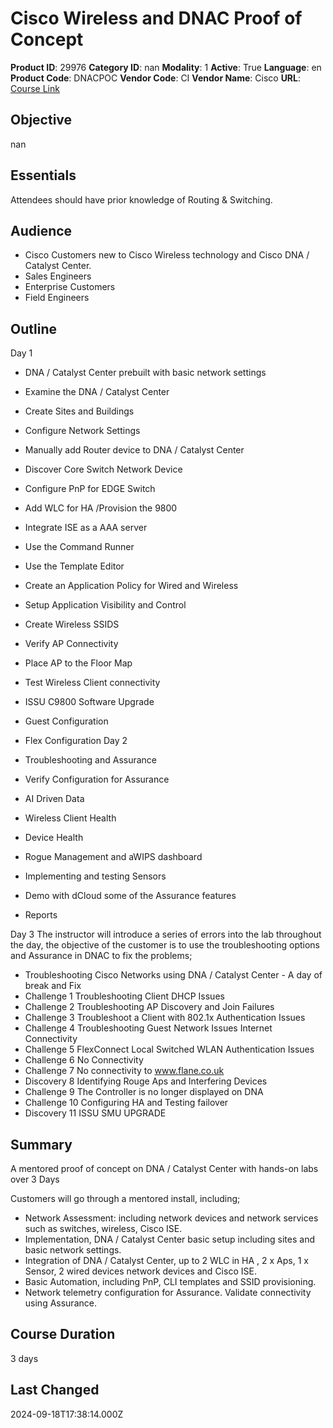 # Cisco Wireless and DNAC Proof of Concept

**Product ID**: 29976
**Category ID**: nan
**Modality**: 1
**Active**: True
**Language**: en
**Product Code**: DNACPOC
**Vendor Code**: CI
**Vendor Name**: Cisco
**URL**: [Course Link](https://www.fastlaneus.com/course/cisco-dnacpoc)

## Objective
nan

## Essentials
Attendees should have prior knowledge of Routing & Switching.

## Audience
- Cisco Customers new to Cisco Wireless technology and Cisco DNA / Catalyst Center.
- Sales Engineers
- Enterprise Customers
- Field Engineers

## Outline
Day 1



- DNA / Catalyst Center prebuilt with basic network settings
- Examine the DNA  / Catalyst Center
- Create Sites and Buildings
- Configure Network Settings
- Manually add Router device to DNA / Catalyst Center
- Discover Core Switch Network Device
- Configure PnP for EDGE Switch
- Add WLC for HA /Provision the 9800
- Integrate ISE as a AAA server
- Use the Command Runner
- Use the Template Editor
- Create an Application Policy for Wired and Wireless
- Setup Application Visibility and Control
- Create Wireless SSIDS
- Verify AP Connectivity
- Place AP to the Floor Map
- Test Wireless Client connectivity
- ISSU C9800 Software Upgrade
- Guest Configuration
- Flex Configuration
Day 2



- Troubleshooting and Assurance
- Verify Configuration for Assurance
- AI Driven Data
- Wireless Client Health
- Device Health
- Rogue Management and aWIPS dashboard
- Implementing and testing Sensors
- Demo with dCloud some of the Assurance features
- Reports

Day 3
The instructor will introduce a series of errors into the lab throughout the day, the objective of the customer is to use the troubleshooting options and Assurance in DNAC to fix the problems;



- Troubleshooting Cisco Networks using DNA / Catalyst Center - A day of break and Fix
- Challenge 1 Troubleshooting Client DHCP Issues
- Challenge 2 Troubleshooting AP Discovery and Join Failures
- Challenge 3 Troubleshoot a Client with 802.1x Authentication Issues
- Challenge 4 Troubleshooting Guest Network Issues Internet Connectivity
- Challenge 5 FlexConnect Local Switched WLAN Authentication Issues
- Challenge 6 No Connectivity
- Challenge 7 No connectivity to www.flane.co.uk
- Discovery 8 Identifying Rouge Aps and Interfering Devices
- Challenge 9 The Controller is no longer displayed on DNA
- Challenge 10 Configuring HA  and Testing failover
- Discovery 11 ISSU SMU UPGRADE

## Summary
A mentored proof of concept on DNA / Catalyst Center with hands-on labs over 3 Days 

Customers will go through a mentored install, including;



- Network Assessment: including network devices and network services such as switches, wireless, Cisco ISE.
- Implementation, DNA / Catalyst Center basic setup including sites and basic network settings.
- Integration of DNA  / Catalyst Center, up to 2 WLC in HA , 2 x Aps, 1 x Sensor, 2 wired devices network devices and Cisco ISE.
- Basic Automation, including PnP, CLI templates and SSID provisioning.
- Network telemetry configuration for Assurance. Validate connectivity using Assurance.

## Course Duration
3 days

## Last Changed
2024-09-18T17:38:14.000Z
